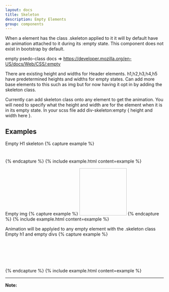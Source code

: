 ```yaml
---
layout: docs
title: Skeleton
description: Empty Elements
group: components
---
```

When a element has the class .skeleton applied to it it will by default have an animation attached to it during its :empty state. This component does not exist in bootstrap by default. 

empty psedo-class docs =>  https://developer.mozilla.org/en-US/docs/Web/CSS/:empty

There are existing height and widths for Header elements. h1,h2,h3,h4,h5 have predetermined heights and widths for empty states.
Can add more base elements to this such as img but for now having it opt in by adding the skeleton class.

Currently can add skeleton class onto any element to get the animation. You will need to specify what the height and width are
for the element when it is in its empty state. In your scss file add div-skeleton:empty { height and width here }.

## Examples

Empty H1 skeleton
{% capture example %}
<h1 class="h1-skeleton"></h1>
{% endcapture %}
{% include example.html content=example %}

Empty img
{% capture example %}
<img style="width:150px; height:150px;" class="skeleton"/>
{% endcapture %}
{% include example.html content=example %}

Animation will be applyied to any empty element with the .skeleton class
Empty h1 and empty divs
{% capture example %}
<h1 class="h1-skeleton"></h1>
<div class="skeleton my-1" style="width:100%; height:30px;"></div>
<div class="skeleton my-1" style="width:100%; height:30px;"></div>
{% endcapture %}
{% include example.html content=example %}

---

**Note:** 

